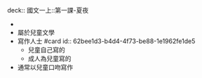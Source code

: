 deck:: 國文一上::第一課-夏夜

-
- 屬於兒童文學
- 寫作人士 #card
  id:: 62bee1d3-b4d4-4f73-be88-1e1962fe1de5
	- 兒童自己寫的
	- 成人為兒童寫的
- 通常以兒童口吻寫作